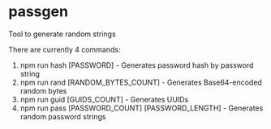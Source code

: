 # passgen
Tool to generate random strings

There are currently 4 commands:
1. npm run hash [PASSWORD] - Generates password hash by password string
2. npm run rand [RANDOM_BYTES_COUNT] - Generates Base64-encoded random bytes 
3. npm run guid [GUIDS_COUNT] - Generates UUIDs
4. npm run pass [PASSWORD_COUNT] [PASSWORD_LENGTH] - Generates random password strings
   
